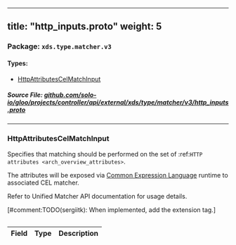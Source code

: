
---
title: "http_inputs.proto"
weight: 5
---

<!-- Code generated by solo-kit. DO NOT EDIT. -->


### Package: `xds.type.matcher.v3` 
#### Types:


- [HttpAttributesCelMatchInput](#httpattributescelmatchinput)
  



##### Source File: [github.com/solo-io/gloo/projects/controller/api/external/xds/type/matcher/v3/http_inputs.proto](https://github.com/solo-io/gloo/blob/main/projects/controller/api/external/xds/type/matcher/v3/http_inputs.proto)





---
### HttpAttributesCelMatchInput

 
Specifies that matching should be performed on the set of :ref:`HTTP attributes
<arch_overview_attributes>`.

The attributes will be exposed via [Common Expression Language](https://github.com/google/cel-spec) runtime to associated CEL matcher.

Refer to Unified Matcher API documentation
for usage details.

[#comment:TODO(sergiitk): When implemented, add the extension tag.]

```yaml

```

| Field | Type | Description |
| ----- | ---- | ----------- | 





<!-- Start of HubSpot Embed Code -->
<script type="text/javascript" id="hs-script-loader" async defer src="//js.hs-scripts.com/5130874.js"></script>
<!-- End of HubSpot Embed Code -->
